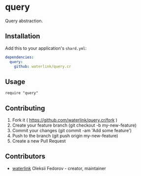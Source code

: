# query

Query abstraction.

## Installation

Add this to your application's `shard.yml`:

```yaml
dependencies:
  query:
    github: waterlink/query.cr
```

## Usage

```crystal
require "query"
```

## Contributing

1. Fork it ( https://github.com/waterlink/query.cr/fork )
2. Create your feature branch (git checkout -b my-new-feature)
3. Commit your changes (git commit -am 'Add some feature')
4. Push to the branch (git push origin my-new-feature)
5. Create a new Pull Request

## Contributors

- [waterlink](https://github.com/waterlink) Oleksii Fedorov - creator, maintainer
